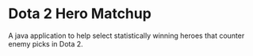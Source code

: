 # Dota 2 Hero Matchup
A java application to help select statistically winning heroes that counter enemy picks in Dota 2.
